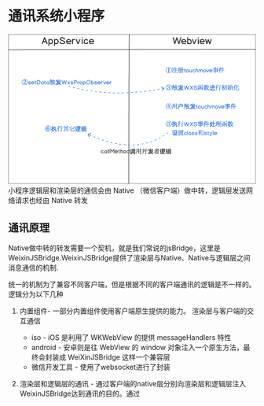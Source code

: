 # 通讯系统小程序

![小程序事件流程](/study/imgs/小程序-事件流程.png)
小程序逻辑层和渲染层的通信会由 Native （微信客户端）做中转，逻辑层发送网络请求也经由 Native 转发

## 通讯原理

Native做中转的转发需要一个契机，就是我们常说的jsBridge，这里是WeixinJSBridge.WeixinJSBridge提供了渲染层与Native、Native与逻辑层之间消息通信的机制.

统一的机制为了兼容不同客户端，但是根据不同的客户端通讯的逻辑是不一样的。逻辑分为以下几种

1. 内置组件- 一部分内置组件使用客户端原生提供的能力。 渲染层与客户端的交互通信
    - iso  - iOS 是利用了 WKWebView 的提供 messageHandlers 特性
    - android - 安卓则是往 WebView 的 window 对象注入一个原生方法，最终会封装成 WeiXinJSBridge 这样一个兼容层
    - 微信开发工具 - 使用了websocket进行了封装

2. 渲染层和逻辑层的通讯 - 通过客户端的native层分别向渲染层和逻辑层注入WeixinJSBridge达到通讯的目的。通过<script>标签注入，并且提供了以下方法
    1. invoke - 调用 Native API，以api方式调用开发工具提供的基础能力，并提供对应api执行后的回调。
    2. invokeCallbackHandler - Native 传递 invoke 方法回调结果
    3. on - 用来收集小程序开发者工具触发的事件回调
    4. publish - 渲染层发布消息，用来向逻辑业务层发送消息，也就是说要调用逻辑层的事件方法
    5. subscribe - 订阅逻辑层消息
    6. subscribeHandler - 视图层和逻辑层消息订阅转发
    7. setCustomPublishHandler - 自定义消息转发
    ![注入代码](/study/imgs/%E5%B0%8F%E7%A8%8B%E5%BA%8F-jsbridge.png)
    ![jsbridge](/study/imgs/%E5%B0%8F%E7%A8%8B%E5%BA%8F-%E6%8C%82%E8%BD%BDjsbridge.png)
    

## websocket

在开发者工具中没有native环境，对jsbridge进行重写，使用了websocket进行通讯。

在操作系统原理上，通讯的方式有很多种，各有优劣，这里不做更多的解释。

## invoke

invoke主要是用来 调用 Native API

交互过程
- view层向发送command: WEBVIEW_INVOKE的命令
- 根据参数中的api值来确定调用具体的api方法
- 调用完毕后。native层向view层发送command: WEBVIEW_INVOKE_CALLBACK命令，渲染层根据此标识知道api调用完毕，然后执行对应的回调。

## on
要触发渲染层的某个动作时，向渲染层发送command: WEBVIEW_ON_EVENT命令，然后通过eventName来告诉渲染层执行什么事件方法。

## publish

用来向逻辑层发送消息，也就是说要调用逻辑层的事件方法，比如绑定的事件函数等等。用来通知逻辑层调用指定的方法，并没有回调函数。

双线程的通信

- 渲染层层向native发送command: WEBVIEW_PUBLISH的命令
- native接到该命令知道是向逻辑层传递的消息，就直接向其转发消息。
- 逻辑层收到消息后，根据消息参数的eventName值确定具体调用哪一个方法

```js
{
  common: 'WEBVIEW_PUBLISH',
  data: {
    eventName: 'vdSync',
    data: {
      data: [11, nodeId, eventHandlerName, event], // 数组第一项值为11，表示触发事件， nodeId, 事件回调名称， 事件对象
      options: {
        timestamp: Date.now()
      }
    }
  }
}
```

## subscribe

监听逻辑层触发的事件回调，和publish配套，一个发布，一个监听，就像javascript里的发布订阅模式。

渲染层执行回调的时机是收到来自native的command: APPSERVICE_PUBLISH命令，通过eventName来确定要执行具体记录的事件回调方法。


## 总结
sendData模块就是调用了WeixinJSBridge中的publish方法。发送了command: WEBVIEW_PUBLISH命令.
当渲染层把command: WEBVIEW_PUBLISH命令发送给逻辑层后，逻辑层需要去监听这条来自渲染层的命令，这条命令需要经过Native层转发，随后逻辑层接收。
触发了逻辑层的事件函数后还需要把data数据返回到渲染层。返回的时候逻辑层触发sendData方法，然后渲染层通过subscribe进行监听，通过记录的eventName和触发事件时候记录的回调函数来判断是哪个事件被触发了。



